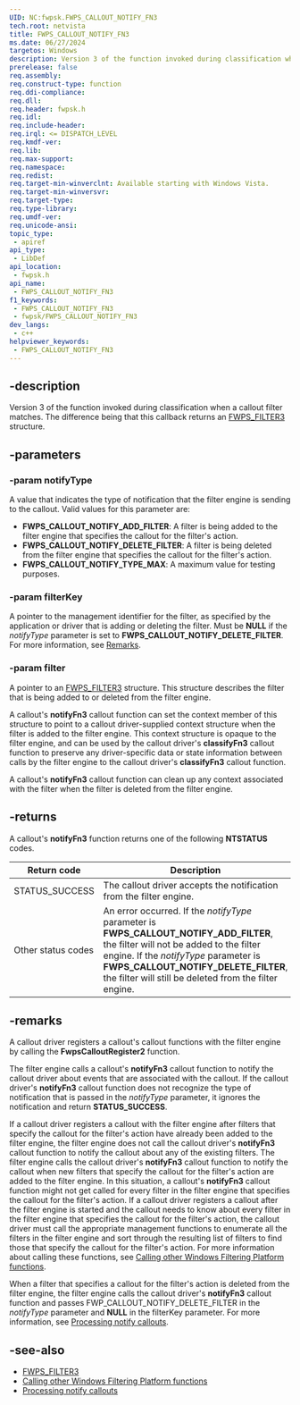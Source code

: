 ```yaml
---
UID: NC:fwpsk.FWPS_CALLOUT_NOTIFY_FN3
tech.root: netvista
title: FWPS_CALLOUT_NOTIFY_FN3
ms.date: 06/27/2024
targetos: Windows
description: Version 3 of the function invoked during classification when a callout filter matches.
prerelease: false
req.assembly: 
req.construct-type: function
req.ddi-compliance: 
req.dll: 
req.header: fwpsk.h
req.idl: 
req.include-header: 
req.irql: <= DISPATCH_LEVEL
req.kmdf-ver: 
req.lib: 
req.max-support: 
req.namespace: 
req.redist: 
req.target-min-winverclnt: Available starting with Windows Vista.
req.target-min-winversvr: 
req.target-type: 
req.type-library: 
req.umdf-ver: 
req.unicode-ansi: 
topic_type:
 - apiref
api_type:
 - LibDef
api_location:
 - fwpsk.h
api_name:
 - FWPS_CALLOUT_NOTIFY_FN3
f1_keywords:
 - FWPS_CALLOUT_NOTIFY_FN3
 - fwpsk/FWPS_CALLOUT_NOTIFY_FN3
dev_langs:
 - c++
helpviewer_keywords:
 - FWPS_CALLOUT_NOTIFY_FN3
---
```


## -description

Version 3 of the function invoked during classification when a callout filter matches. The difference being that this callback returns an [FWPS_FILTER3](/windows/win32/api/fwpstypes/ns-fwpstypes-fwps_filter3) structure.

## -parameters

### -param notifyType

A value that indicates the type of notification that the filter engine is sending to the callout. Valid values for this parameter are:

- **FWPS_CALLOUT_NOTIFY_ADD_FILTER**: A filter is being added to the filter engine that specifies the callout for the filter's action.
- **FWPS_CALLOUT_NOTIFY_DELETE_FILTER**: A filter is being deleted from the filter engine that specifies the callout for the filter's action.
- **FWPS_CALLOUT_NOTIFY_TYPE_MAX**: A maximum value for testing purposes.

### -param filterKey

A pointer to the management identifier for the filter, as specified by the application or driver that is adding or deleting the filter. Must be **NULL** if the *notifyType* parameter is set to **FWPS_CALLOUT_NOTIFY_DELETE_FILTER**. For more information, see [Remarks](#-remarks).

### -param filter

A pointer to an [FWPS_FILTER3](/windows/win32/api/fwpstypes/ns-fwpstypes-fwps_filter3) structure. This structure describes the filter that is being added to or deleted from the filter engine.

A callout's **notifyFn3** callout function can set the context member of this structure to point to a callout driver-supplied context structure when the filter is added to the filter engine. This context structure is opaque to the filter engine, and can be used by the callout driver's **classifyFn3** callout function to preserve any driver-specific data or state information between calls by the filter engine to the callout driver's **classifyFn3** callout function.

A callout's **notifyFn3** callout function can clean up any context associated with the filter when the filter is deleted from the filter engine.

## -returns

A callout's **notifyFn3** function returns one of the following **NTSTATUS** codes.

| Return code | Description |
|--|--|
| STATUS_SUCCESS | The callout driver accepts the notification from the filter engine. |
| Other status codes | An error occurred. If the *notifyType* parameter is **FWPS_CALLOUT_NOTIFY_ADD_FILTER**, the filter will not be added to the filter engine. If the *notifyType* parameter is **FWPS_CALLOUT_NOTIFY_DELETE_FILTER**, the filter will still be deleted from the filter engine. |

## -remarks

A callout driver registers a callout's callout functions with the filter engine by calling the **FwpsCalloutRegister2** function.

The filter engine calls a callout's **notifyFn3** callout function to notify the callout driver about events that are associated with the callout. If the callout driver's **notifyFn3** callout function does not recognize the type of notification that is passed in the *notifyType* parameter, it ignores the notification and return **STATUS_SUCCESS**.

If a callout driver registers a callout with the filter engine after filters that specify the callout for the filter's action have already been added to the filter engine, the filter engine does not call the callout driver's **notifyFn3** callout function to notify the callout about any of the existing filters. The filter engine calls the callout driver's **notifyFn3** callout function to notify the callout when new filters that specify the callout for the filter's action are added to the filter engine. In this situation, a callout's **notifyFn3** callout function might not get called for every filter in the filter engine that specifies the callout for the filter's action. If a callout driver registers a callout after the filter engine is started and the callout needs to know about every filter in the filter engine that specifies the callout for the filter's action, the callout driver must call the appropriate management functions to enumerate all the filters in the filter engine and sort through the resulting list of filters to find those that specify the callout for the filter's action. For more information about calling these functions, see [Calling other Windows Filtering Platform functions](/windows-hardware/drivers/network/calling-other-windows-filtering-platform-functions).

When a filter that specifies a callout for the filter's action is deleted from the filter engine, the filter engine calls the callout driver's **notifyFn3** callout function and passes FWP_CALLOUT_NOTIFY_DELETE_FILTER in the *notifyType* parameter and **NULL** in the filterKey parameter. For more information, see [Processing notify callouts](/windows-hardware/drivers/network/processing-notify-callouts).

## -see-also

- [FWPS_FILTER3](/windows/win32/api/fwpstypes/ns-fwpstypes-fwps_filter3)
- [Calling other Windows Filtering Platform functions](/windows-hardware/drivers/network/calling-other-windows-filtering-platform-functions)
- [Processing notify callouts](/windows-hardware/drivers/network/processing-notify-callouts)
